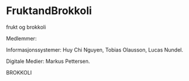# FruktandBrokkoli
frukt og brokkoli

Medlemmer:

   Informasjonssystemer: Huy Chi Nguyen, Tobias Olausson, Lucas Nundel.

   Digitale Medier: Markus Pettersen.

BROKKOLI
